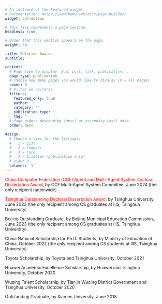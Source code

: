 ```yaml
---
# An instance of the Featured widget.
# Documentation: https://wowchemy.com/docs/page-builder/
widget: collection

# This file represents a page section.
headless: true

# Order that this section appears on the page.
weight: 30

title: Selected Awards
subtitle: ''

content:
  # Page type to display. E.g. post, talk, publication...
  page_type: publication
  # Choose how many pages you would like to display (0 = all pages)
  count: 0
  # Filter on criteria
  filters:
    featured_only: true
    author: ''
    category: ''
    publication_type: ''
    tag: ''
  # Page order: descending (desc) or ascending (asc) date.
  order: desc

design:
  # Choose a view for the listings:
  #   1 = List
  #   2 = Compact
  #   3 = Card
  #   4 = Citation (publication only)
  # view: 3
  columns: '1'
---
```


<font color='red'>China Computer Federation (CCF) Agent and Multi-Agent System Doctoral Dissertation Award</font>, by CCF Multi-Agent System Committee, June 2024 (the only recipient nationwide)

<font color='red'>Tsinghua Outstanding Doctoral Dissertation Award</font>, by Tsinghua University, June 2023 (the only recipient among CS graduates at IIIS, Tsinghua University)

Beijing Outstanding Graduate, by Beijing Municipal Education Commission, June 2023 (the only recipient among CS graduates at IIIS, Tsinghua University)

China National Scholarship for Ph.D. Students, by Ministry of Education of China, October 2022 (the only recipient among CS students at IIIS, Tsinghua University)

Toyota Scholarship, by Toyota and Tsinghua University, October 2021

Huawei Academic Excellence Scholarship, by Huawei and Tsinghua University, October 2020

Wuqing Talent Scholarship, by Tianjin Wuqing District Government and Tsinghua University, October 2020

Outstanding Graduate, by Xiamen University, June 2018

<!-- Academic Excellence Scholarship, by Xiamen University, October 2017, 2015

Tan Chong International Scolarship, by Tan Chong International Limited and Xiamen University, April 2016

Dean’s List in School of Informatics, by Xiamen University, October 2018, 2017, 2016 -->